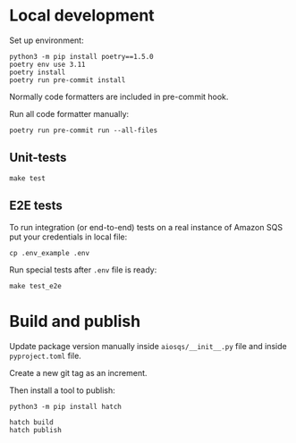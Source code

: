 # Local development

Set up environment:
```shell
python3 -m pip install poetry==1.5.0
poetry env use 3.11
poetry install
poetry run pre-commit install
```

Normally code formatters are included in pre-commit hook.

Run all code formatter manually:
```shell
poetry run pre-commit run --all-files
```

## Unit-tests

```shell
make test
```


## E2E tests

To run integration (or end-to-end) tests on a real instance of Amazon SQS put your credentials in local file:
```shell
cp .env_example .env
```

Run special tests after `.env` file is ready:
```shell
make test_e2e
```


# Build and publish

Update package version manually inside `aiosqs/__init__.py` file and inside `pyproject.toml` file.

Create a new git tag as an increment.

Then install a tool to publish:
```shell
python3 -m pip install hatch
```

```shell
hatch build
hatch publish
```
